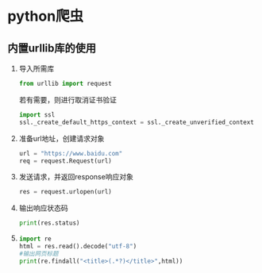 # python爬虫







## 内置urllib库的使用

1. 导入所需库

   ```python
   from urllib import request
   ```

   若有需要，则进行取消证书验证 

   ```python
   import ssl
   ssl._create_default_https_context = ssl._create_unverified_context
   ```

2. 准备url地址，创建请求对象

   ```python
   url = "https://www.baidu.com"
   req = request.Request(url)
   ```

3. 发送请求，并返回response响应对象

   ```python
   res = request.urlopen(url)
   ```

4. 输出响应状态码

   ```python
   print(res.status)
   ```

5. ```python
   import re
   html = res.read().decode("utf-8")
   #输出网页标题
   print(re.findall("<title>(.*?)</title>",html))
   ```

   